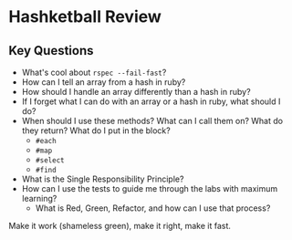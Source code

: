 # Hashketball Review

## Key Questions
* What's cool about `rspec --fail-fast`?
* How can I tell an array from a hash in ruby?
* How should I handle an array differently than a hash in ruby?
* If I forget what I can do with an array or a hash in ruby, what should I do?
* When should I use these methods? What can I call them on? What do they return? What do I put in the block?
  * `#each`
  * `#map`
  * `#select`
  * `#find`
* What is the Single Responsibility Principle?
* How can I use the tests to guide me through the labs with maximum learning?
  * What is Red, Green, Refactor, and how can I use that process?


Make it work (shameless green), make it right, make it fast.

